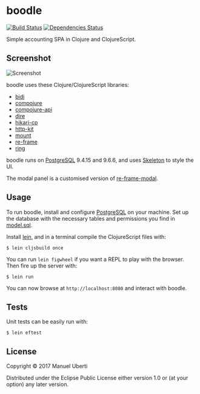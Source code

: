 # boodle

[![Build
Status](https://travis-ci.org/manuel-uberti/boodle.svg?branch=master)](https://travis-ci.org/manuel-uberti/boodle)
[![Dependencies Status](https://versions.deps.co/manuel-uberti/boodle/status.svg)](https://versions.deps.co/manuel-uberti/boodle)

Simple accounting SPA in Clojure and ClojureScript.

## Screenshot
![Screenshot](https://github.com/manuel-uberti/boodle/blob/master/screenshot.png)

boodle uses these Clojure/ClojureScript libraries:

- [bidi](https://github.com/juxt/bidi)
- [compojure](https://github.com/weavejester/compojure)
- [compojure-api](https://github.com/metosin/compojure-api)
- [dire](https://github.com/MichaelDrogalis/dire)
- [hikari-cp](https://github.com/tomekw/hikari-cp)
- [http-kit](http://www.http-kit.org/)
- [mount](https://github.com/tolitius/mount)
- [re-frame](https://github.com/Day8/re-frame)
- [ring](https://github.com/ring-clojure/ring)

boodle runs on [PostgreSQL](https://www.postgresql.org) 9.4.15 and 9.6.6, and
uses [Skeleton](http://getskeleton.com/) to style the UI.

The modal panel is a customised version of [re-frame-modal](https://github.com/benhowell/re-frame-modal).

## Usage

To run boodle, install and configure [PostgreSQL](https://www.postgresql.org) on
your machine. Set up the database with the necessary tables and permissions you
find in
[model.sql](https://github.com/manuel-uberti/boodle/blob/master/resources/sql/model.sql).

Install [lein](https://leiningen.org/), and in a terminal compile the
ClojureScript files with:

```console
$ lein cljsbuild once
```

You can run `lein figwheel` if you want a REPL to play with the browser. Then
fire up the server with:

```console
$ lein run
```

You can now browse at `http://localhost:8080` and interact with boodle.

## Tests

Unit tests can be easily run with:

```console
$ lein eftest
```

## License

Copyright © 2017 Manuel Uberti

Distributed under the Eclipse Public License either version 1.0 or (at
your option) any later version.
